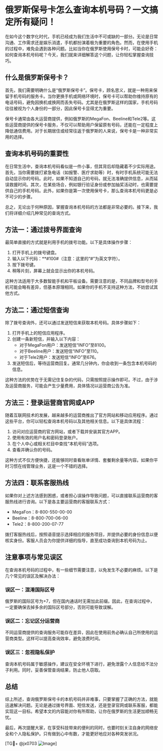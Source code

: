 # 俄罗斯保号卡怎么查询本机号码？一文搞定所有疑问！

在如今这个数字化时代，手机已经成为我们生活中不可或缺的一部分。无论是日常沟通、工作需求还是娱乐消遣，手机都扮演着极为重要的角色。然而，在使用手机的过程中，难免会遇到各种问题。比如当你在俄罗斯使用保号卡时，可能会好奇：如何查询本机号码呢？今天，我们就来详细解答这个问题，让你轻松掌握查询技巧。

## 什么是俄罗斯保号卡？

首先，我们需要明确什么是“俄罗斯保号卡”。保号卡，顾名思义，就是一种用来保留手机号码的服务卡。当你更换手机或网络环境时，保号卡可以帮助你维持原有的电话号码，避免因换机或换网而丢失号码。尤其是在俄罗斯这样的国家，手机号码往往被视为个人身份的一部分，因此保号卡显得尤为重要。

保号卡通常由各大运营商提供，例如俄罗斯的MegaFon、Beeline和Tele2等。这些运营商提供的保号卡服务，不仅可以帮助用户保留原有号码，还能在一定程度上降低通信费用。对于长期居住或经常往返于俄罗斯的人来说，保号卡是一种非常实用的选择。

## 查询本机号码的重要性

在日常生活中，查询本机号码看似是一件小事，但其背后却隐藏着不少实际用途。首先，当你需要拨打紧急电话（如报警、医疗求助等）时，有时手机系统可能无法自动显示你的号码。此时，如果不知道自己的号码，就无法准确提供信息，从而延误救援时间。其次，在某些场合，例如银行验证身份或参加抽奖活动时，也需要提供自己的手机号码。此外，如果你是第一次使用保号卡，那么查询本机号码更是必不可少的步骤。

总之，无论出于何种原因，掌握查询本机号码的方法都是非常必要的。接下来，我们将详细介绍几种常见的查询方式。

## 方法一：通过拨号界面查询

最简单直接的方式就是利用手机的拨号功能。以下是具体操作步骤：

1. 打开手机上的拨号键盘。
2. 输入以下代码：**#100#（注意：这里的“#”为英文字符）。
3. 按下拨号键。
4. 稍等片刻，屏幕上就会显示出你的本机号码。

这种方法适用于大多数智能手机和平板设备。需要注意的是，不同品牌和型号的手机可能会略有差异，但基本原理相同。如果你的手机不支持这种方法，不妨尝试其他方式。

## 方法二：通过短信查询

除了拨号查询外，还可以通过发送短信来获取本机号码。具体步骤如下：

1. 打开手机上的短信应用程序。
2. 创建一条新短信，并输入以下内容：
   - 对于MegaFon用户：发送短信“INFO”至8100。
   - 对于Beeline用户：发送短信“INFO”至110。
   - 对于Tele2用户：发送短信“INFO”至676。
3. 发送短信后，等待运营商回复。通常几分钟内，你会收到一条包含本机号码的信息。

这种方法的优势在于无需记住复杂的代码，只需按照提示操作即可。不过，由于涉及运营商服务，可能会产生少量费用，具体情况以运营商公告为准。

## 方法三：登录运营商官网或APP

随着互联网技术的发展，越来越多的运营商推出了官方网站和移动应用程序。通过这些平台，你可以轻松查询本机号码以及其他相关信息。以下是具体流程：

1. 访问对应运营商的官方网站，或者下载并安装其官方APP。
2. 使用有效的用户名和密码登录账户。
3. 在个人中心或相关栏目中查找“本机号码”选项。
4. 查看并确认你的号码。

这种方式不仅方便快捷，还能够同时查看账单详情、套餐剩余量等内容。如果你平时习惯在线管理业务，这是一个不错的选择。

## 方法四：联系客服热线

如果你对上述方法感到困惑，或者担心误操作导致问题，可以直接联系运营商的客服热线进行咨询。以下是各主要运营商的客服联系方式：

- MegaFon：8-800-550-00-00
- Beeline：8-800-700-06-00
- Tele2：8-800-200-07-77

拨打客服热线后，按照语音提示选择相应的服务项目，并提供必要的身份信息以便核实身份。客服人员会为你提供详细的指导，直至成功查询到本机号码为止。

## 注意事项与常见误区

在查询本机号码的过程中，有一些细节需要注意，以免发生不必要的麻烦。以下是几个常见的误区及解决办法：

### 误区一：混淆国际区号

俄罗斯的国际区号为+7，但在国内通话时无需加此前缀。因此，在查询过程中，一定要确保去掉多余的国际区号部分，否则可能导致误解。

### 误区二：忘记区分运营商

不同运营商提供的查询服务可能存在差异，因此在使用前务必确认自己所使用的运营商类型。这样可以提高查询效率，避免浪费时间。

### 误区三：忽视隐私保护

查询本机号码属于敏感操作，建议在安全环境下进行，避免泄露个人信息给不法分子利用。同时，妥善保管查询结果，防止他人窃取。

## 总结

综上所述，查询俄罗斯保号卡的本机号码并非难事，只要掌握了正确的方法，就能迅速解决问题。无论是通过拨号界面、短信发送，还是登录官网或联系客服，都能实现这一目标。希望本文的内容能对你有所帮助，让你在俄罗斯的生活更加顺畅无忧。

最后，再次提醒大家，在享受科技带来的便利的同时，也要时刻关注自身的网络安全和个人隐私保护。只有做到心中有数，才能更好地应对各种突发状况。

[TG💪+ @jx0703 ![Image](https://github.com/user-attachments/assets/dbca1d08-cadb-493c-b0ec-ad6f7a83f270)]